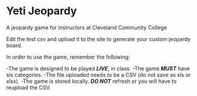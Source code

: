 # Yeti Jeopardy

A jeopardy game for instructors at Cleveland Community College

Edit the test csv and upload it to the site to generate your custom jeopardy board.

In order to use the game, remember the following: 

-The game is designed to be played ***LIVE***, in class.
-The game ***MUST*** have six categories.
-The file uploaded needs to be a CSV (do not save as xls or xlsx).
-The game is stored locally. ***DO NOT*** refresh or you will have to reupload the CSV.